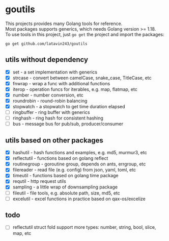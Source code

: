 # goutils

This projects provides many Golang tools for reference.  
Most packages supports generics, which needs Golang version >= 1.18.  
To use tools in this project, just `go get` the project and import the packages:

```bash
go get github.com/latavin243/goutils
```

## utils without dependency

- [x] set - a set implementation with generics
- [x] strcase - convert between camelCase, snake_case, TitleCase, etc
- [x] fnwrap - wrap a func with additional functions
- [x] iterop - operation funcs for iterables, e.g. map, flatmap, etc
- [x] number - number conversion, etc
- [x] roundrobin - round-robin balancing
- [x] stopwatch - a stopwatch to get time duration elapsed
- [ ] ringbuffer - ring buffer with generics
- [ ] ringhash - ring hash for consistent hashing
- [ ] bus - message bus for pub/sub, producer/consumer

## utils based on other packages

- [x] hashutil - hash functions and examples, e.g. md5, murmur3, etc
- [x] reflectutil - functions based on golang reflect
- [x] routinegroup - goroutine group, depends on ants, errgroup, etc
- [x] filereader - read file (e.g. config) from json, yaml, toml, etc
- [x] timeutil - functions based on golang time package
- [x] requtil - http request utils
- [x] sampling - a little wrap of downsampling package
- [ ] fileutil - file tools, e.g. absolute path, size, md5, etc
- [ ] excelutil - excel functions in practice based on qax-os/excelize

## todo

- [ ] reflectutil struct fold support more types: number, string, bool, slice, map, etc

